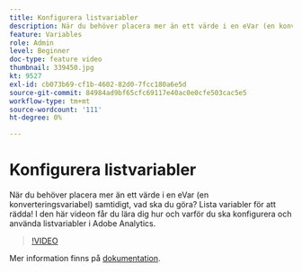 ```yaml
---
title: Konfigurera listvariabler
description: När du behöver placera mer än ett värde i en eVar (en konverteringsvariabel) samtidigt, vad ska du göra? Lista variabler för att rädda! I den här videon får du lära dig hur och varför du ska konfigurera och använda listvariabler i Adobe Analytics.
feature: Variables
role: Admin
level: Beginner
doc-type: feature video
thumbnail: 339450.jpg
kt: 9527
exl-id: cb073b69-cf1b-4602-82d0-7fcc180a6e5d
source-git-commit: 84984ad9bf65cfc69117e40ac0e0cfe503cac5e5
workflow-type: tm+mt
source-wordcount: '111'
ht-degree: 0%

---
```


# Konfigurera listvariabler

När du behöver placera mer än ett värde i en eVar (en konverteringsvariabel) samtidigt, vad ska du göra? Lista variabler för att rädda! I den här videon får du lära dig hur och varför du ska konfigurera och använda listvariabler i Adobe Analytics.

>[!VIDEO](https://video.tv.adobe.com/v/339450/?quality=12&learn=on)

Mer information finns på [dokumentation](https://experienceleague.adobe.com/docs/analytics/admin/admin-tools/conversion-variables/list-var-admin.html).
